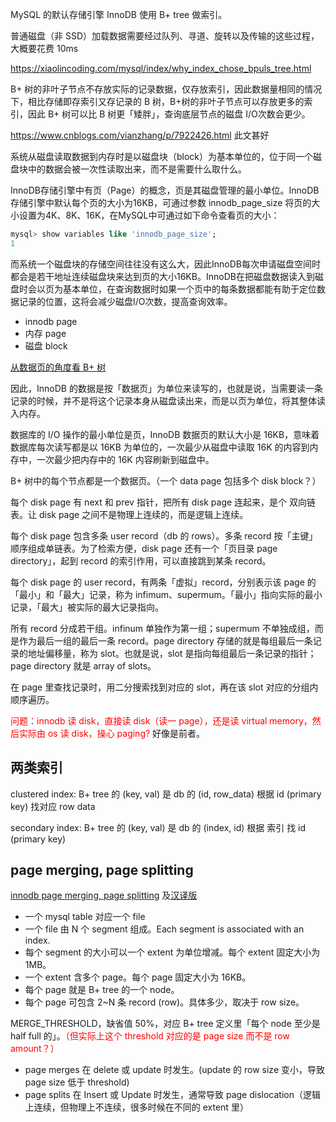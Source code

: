 
MySQL 的默认存储引擎 InnoDB 使用 B+ tree 做索引。

普通磁盘（非 SSD）加载数据需要经过队列、寻道、旋转以及传输的这些过程，大概要花费 10ms



https://xiaolincoding.com/mysql/index/why_index_chose_bpuls_tree.html

B+ 树的非叶子节点不存放实际的记录数据，仅存放索引，因此数据量相同的情况下，相比存储即存索引又存记录的 B 树，B+树的非叶子节点可以存放更多的索引，因此 B+ 树可以比 B 树更「矮胖」，查询底层节点的磁盘 I/O次数会更少。






https://www.cnblogs.com/vianzhang/p/7922426.html 此文甚好

系统从磁盘读取数据到内存时是以磁盘块（block）为基本单位的，位于同一个磁盘块中的数据会被一次性读取出来，而不是需要什么取什么。

InnoDB存储引擎中有页（Page）的概念，页是其磁盘管理的最小单位。InnoDB存储引擎中默认每个页的大小为16KB，可通过参数 innodb_page_size 将页的大小设置为4K、8K、16K，在MySQL中可通过如下命令查看页的大小：

```sql
mysql> show variables like 'innodb_page_size';
1
```

而系统一个磁盘块的存储空间往往没有这么大，因此InnoDB每次申请磁盘空间时都会是若干地址连续磁盘块来达到页的大小16KB。InnoDB在把磁盘数据读入到磁盘时会以页为基本单位，在查询数据时如果一个页中的每条数据都能有助于定位数据记录的位置，这将会减少磁盘I/O次数，提高查询效率。


- innodb page
- 内存 page
- 磁盘 block


[从数据页的角度看 B+ 树](https://xiaolincoding.com/mysql/index/page.html)

因此，InnoDB 的数据是按「数据页」为单位来读写的，也就是说，当需要读一条记录的时候，并不是将这个记录本身从磁盘读出来，而是以页为单位，将其整体读入内存。

数据库的 I/O 操作的最小单位是页，InnoDB 数据页的默认大小是 16KB，意味着数据库每次读写都是以 16KB 为单位的，一次最少从磁盘中读取 16K 的内容到内存中，一次最少把内存中的 16K 内容刷新到磁盘中。

B+ 树中的每个节点都是一个数据页。（一个 data page 包括多个 disk block？）

每个 disk page 有 next 和 prev 指针，把所有 disk page 连起来，是个 双向链表。让 disk page 之间不是物理上连续的，而是逻辑上连续。

每个 disk page 包含多条 user record（db 的 rows）。多条 record 按「主键」顺序组成单链表。为了检索方便，disk page 还有一个「页目录 page directory」，起到 record 的索引作用，可以直接跳到某条 record。

每个 disk page 的 user record，有两条「虚拟」record，分别表示该 page 的「最小」和「最大」记录，称为 infimum、supermum。「最小」指向实际的最小记录，「最大」被实际的最大记录指向。

所有 record 分成若干组。infinum 单独作为第一组；supermum 不单独成组，而是作为最后一组的最后一条 record。page directory 存储的就是每组最后一条记录的地址偏移量，称为 slot。也就是说，slot 是指向每组最后一条记录的指针；page directory 就是 array of slots。

在 page 里查找记录时，用二分搜索找到对应的 slot，再在该 slot 对应的分组内顺序遍历。

<font color="red">问题：innodb 读 disk，直接读 disk（读一 page），还是读 virtual memory，然后实际由 os 读 disk，操心 paging? </font>好像是前者。

## 两类索引

clustered index: B+ tree 的 (key, val) 是 db 的 (id, row_data)
根据 id (primary key) 找对应 row data

secondary index: B+ tree 的 (key, val) 是 db 的 (index, id)
根据 索引 找 id (primary key)


## page merging, page splitting

[innodb page merging, page splitting](https://www.percona.com/blog/innodb-page-merging-and-page-splitting/) 及[汉译版](https://blog.csdn.net/weixin_44228698/article/details/119057511)

- 一个 mysql table 对应一个 file
- 一个 file 由 N 个 segment 组成。Each segment is associated with an index.
- 每个 segment 的大小可以一个 extent 为单位增减。每个 extent 固定大小为 1MB。
- 一个 extent 含多个 page。每个 page 固定大小为 16KB。
- 每个 page 就是 B+ tree 的一个 node。
- 每个 page 可包含 2~N 条 record (row)。具体多少，取决于 row size。


MERGE_THRESHOLD，缺省值 50%，对应 B+ tree 定义里「每个 node 至少是 half full 的」。<font color=red>（但实际上这个 threshold 对应的是 page size 而不是 row amount？）</font>

- page merges 在 delete 或 update 时发生。(update 的 row size 变小，导致 page size 低于 threshold)
- page splits 在 Insert 或 Update 时发生，通常导致 page dislocation（逻辑上连续，但物理上不连续，很多时候在不同的 extent 里）
